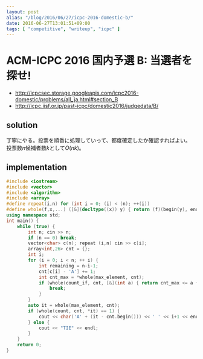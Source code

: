 ```yaml
---
layout: post
alias: "/blog/2016/06/27/icpc-2016-domestic-b/"
date: 2016-06-27T13:01:51+09:00
tags: [ "competitive", "writeup", "icpc" ]
---
```


# ACM-ICPC 2016 国内予選 B: 当選者を探せ!

-   <http://icpcsec.storage.googleapis.com/icpc2016-domestic/problems/all_ja.html#section_B>
-   <http://icpc.iisf.or.jp/past-icpc/domestic2016/judgedata/B/>

## solution

丁寧にやる。投票を順番に処理していって、都度確定したか確認すればよい。
投票数$n$候補者数$k$として$O(nk)$。

## implementation

``` c++
#include <iostream>
#include <vector>
#include <algorithm>
#include <array>
#define repeat(i,n) for (int i = 0; (i) < (n); ++(i))
#define whole(f,x,...) ([&](decltype((x)) y) { return (f)(begin(y), end(y), ## __VA_ARGS__); })(x)
using namespace std;
int main() {
    while (true) {
        int n; cin >> n;
        if (n == 0) break;
        vector<char> c(n); repeat (i,n) cin >> c[i];
        array<int,26> cnt = {};
        int i;
        for (i = 0; i < n; ++ i) {
            int remaining = n-i-1;
            cnt[c[i] - 'A'] += 1;
            int cnt_max = *whole(max_element, cnt);
            if (whole(count_if, cnt, [&](int a) { return cnt_max <= a + remaining; }) == 1) {
                break;
            }
        }
        auto it = whole(max_element, cnt);
        if (whole(count, cnt, *it) == 1) {
            cout << char('A' + (it - cnt.begin())) << ' ' << i+1 << endl;
        } else {
            cout << "TIE" << endl;
        }
    }
    return 0;
}
```
